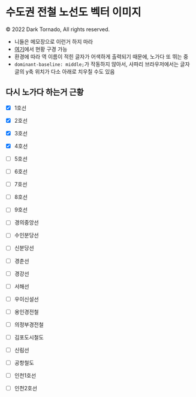 # 수도권 전철 노선도 벡터 이미지
© 2022 Dark Tornado, All rights reserved.

* 니들은 메모장으로 이런거 하지 마라
* [여기](https://darktornado.github.io/MetroMapSVG/)에서 현황 구경 가능
* 환경에 따라 역 이름이 적힌 글자가 어색하게 출력되기 때문에, 노가다 또 뛰는 중
* `dominant-baseline: middle;`가 작동하지 않아서, 사파리 브라우저에서는 글자글의 y축 위치가 다소 아래로 치우칠 수도 있음

## 다시 노가다 하는거 근황
* [x] 1호선
* [x] 2호선
* [x] 3호선
* [x] 4호선
* [ ] 5호선
* [ ] 6호선
* [ ] 7호선
* [ ] 8호선
* [ ] 9호선
* [ ] 경의중앙선
* [ ] 수인분당선
* [ ] 신분당선
* [ ] 경춘선
* [ ] 경강선
* [ ] 서해선
* [ ] 우이신설선
* [ ] 용인경전철
* [ ] 의정부경전철
* [ ] 김포도시철도
* [ ] 신림선
* [ ] 공항철도
* [ ] 인천1호선
* [ ] 인천2호선

